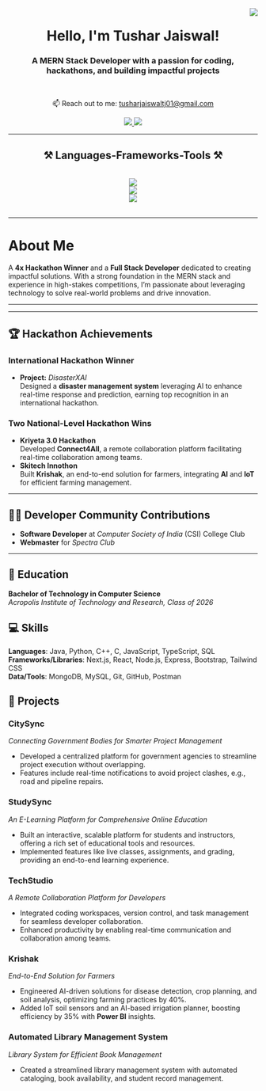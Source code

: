 <img align="right" src="https://visitor-badge.laobi.icu/badge?page_id=tusharjaiswal01.tusharjaiswal01" />

<h1 align="center">Hello, I'm Tushar Jaiswal!</h1>

<h3 align="center">A MERN Stack Developer with a passion for coding, hackathons, and building impactful projects</h3>

<br/>

<div align="center">

📫 Reach out to me: tusharjaiswaltj01@gmail.com

</div>

<div align="center"> 
  <a href="mailto:tusharjaiswaltj01@gmail.com">
    <img src="https://img.shields.io/badge/Gmail-333333?style=for-the-badge&logo=gmail&logoColor=red" />
  </a>
  <a href="https://www.linkedin.com/in/tushar-jaiswal-24130a28a/" target="_blank">
    <img src="https://img.shields.io/badge/LinkedIn-0077B5?style=for-the-badge&logo=linkedin&logoColor=white" target="_blank" />
  </a>
</div>

<hr/>
 
<h2 align="center">⚒️ Languages-Frameworks-Tools ⚒️</h2>
<br/>
<div align="center">
    <img src="https://skillicons.dev/icons?i=java,python,javascript,typescript,c,cpp,sql" /><br>
    <img src="https://skillicons.dev/icons?i=html,css,vscode,github,tailwind,bootstrap,react,nextjs,nodejs,expressjs,jest" /><br>
    <img src="https://skillicons.dev/icons?i=mongodb,mysql,git,github,postman" /> <br>
</div>

<br/>
<hr/>

# About Me

A **4x Hackathon Winner** and a **Full Stack Developer** dedicated to creating impactful solutions. With a strong foundation in the MERN stack and experience in high-stakes competitions, I’m passionate about leveraging technology to solve real-world problems and drive innovation.

<hr>
<div align=left>

---

## 🏆 **Hackathon Achievements**

### **International Hackathon Winner**  
- **Project:** *DisasterXAI*  
  Designed a **disaster management system** leveraging AI to enhance real-time response and prediction, earning top recognition in an international hackathon.

### **Two National-Level Hackathon Wins**  
- **Kriyeta 3.0 Hackathon**  
  Developed **Connect4All**, a remote collaboration platform facilitating real-time collaboration among teams.
- **Skitech Innothon**  
  Built **Krishak**, an end-to-end solution for farmers, integrating **AI** and **IoT** for efficient farming management.

---

## 👨‍💻 Developer Community Contributions

- **Software Developer** at *Computer Society of India* (CSI) College Club
- **Webmaster** for *Spectra Club*

---

## 🏫 Education

**Bachelor of Technology in Computer Science**  
*Acropolis Institute of Technology and Research, Class of 2026*  


## 💻 Skills

**Languages**: Java, Python, C++, C, JavaScript, TypeScript, SQL  
**Frameworks/Libraries**: Next.js, React, Node.js, Express, Bootstrap, Tailwind CSS  
**Data/Tools**: MongoDB, MySQL, Git, GitHub, Postman

## 📂 Projects

### **CitySync**  
*Connecting Government Bodies for Smarter Project Management*  
- Developed a centralized platform for government agencies to streamline project execution without overlapping.  
- Features include real-time notifications to avoid project clashes, e.g., road and pipeline repairs.

### **StudySync**  
*An E-Learning Platform for Comprehensive Online Education*  
- Built an interactive, scalable platform for students and instructors, offering a rich set of educational tools and resources.  
- Implemented features like live classes, assignments, and grading, providing an end-to-end learning experience.

### **TechStudio**  
*A Remote Collaboration Platform for Developers*  
- Integrated coding workspaces, version control, and task management for seamless developer collaboration.  
- Enhanced productivity by enabling real-time communication and collaboration among teams.

### **Krishak**  
*End-to-End Solution for Farmers*  
- Engineered AI-driven solutions for disease detection, crop planning, and soil analysis, optimizing farming practices by 40%.  
- Added IoT soil sensors and an AI-based irrigation planner, boosting efficiency by 35% with **Power BI** insights.

### **Automated Library Management System**  
*Library System for Efficient Book Management*  
- Created a streamlined library management system with automated cataloging, book availability, and student record management.

</div>
